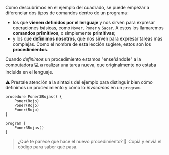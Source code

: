 Como descubrimos en el ejemplo del cuadrado, se puede empezar a diferenciar dos tipos de comandos dentro de un programa:

- los que **vienen definidos por el lenguaje** y nos sirven para expresar operaciones básicas, como `Mover`, `Poner` y `Sacar`. A estos los llamaremos **comandos primitivos**, o simplemente **primitivas**;
- y los que **definimos nosotros**, que nos sirven para expresar tareas más complejas. Como el nombre de esta lección sugiere, estos son los **procedimientos**.

Cuando _definimos_ un procedimiento estamos "enseñándole" a la computadora :computer: a realizar una tarea nueva, que originalmente no estaba incluida en el lenguaje. 

:warning: Prestale atención a la sintaxis del ejemplo para distinguir bien cómo definimos un procedimiento y cómo lo _invocamos_ en un `program`. 

```gobstones
procedure Poner3Rojas() {
	Poner(Rojo)
	Poner(Rojo)
	Poner(Rojo)
}

program {
	Poner3Rojas()
}
```

> ¿Qué te parece que hace el nuevo procedimiento? :thinking: Copiá y enviá el código para saber qué pasa.